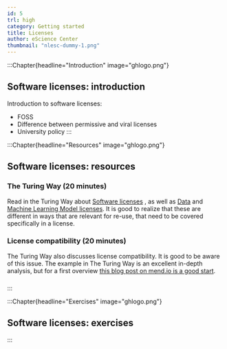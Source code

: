 ```yaml
---
id: 5
trl: high
category: Getting started
title: Licenses
author: eScience Center
thumbnail: "nlesc-dummy-1.png"
---
```


:::Chapter{headline="Introduction" image="ghlogo.png"}
## Software licenses: introduction

Introduction to software licenses:
- FOSS
- Difference between permissive and viral licenses
- University policy
:::


:::Chapter{headline="Resources" image="ghlogo.png"}
## Software licenses: resources

### The Turing Way (20 minutes)
Read in the Turing Way about [Software licenses](https://the-turing-way.netlify.app/reproducible-research/licensing/licensing-software.html) , as well as [Data](https://the-turing-way.netlify.app/reproducible-research/licensing/licensing-data.html) and [Machine Learning Model licenses](https://the-turing-way.netlify.app/reproducible-research/licensing/licensing-ml.html). It is good to realize that these are different in ways that are relevant for re-use, that need to be covered specifically in a license.

### License compatibility (20 minutes)
The Turing Way also discusses license compatibility. It is good to be aware of this issue. The example in The Turing Way is an excellent in-depth analysis, but for a first overview [this blog post on mend.io is a good start](https://www.mend.io/resources/blog/license-compatibility/).

###


:::

:::Chapter{headline="Exercises" image="ghlogo.png"}
## Software licenses: exercises


:::